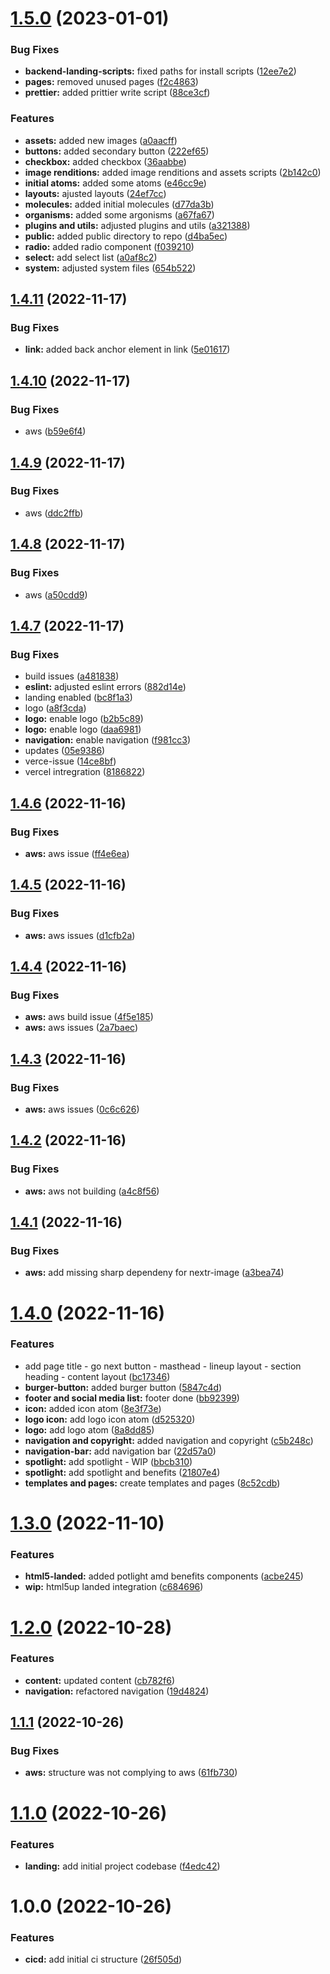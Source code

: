 # [1.5.0](https://github.com/paulAlexSerban/prj--agency-landing-page/compare/v1.4.11...v1.5.0) (2023-01-01)

### Bug Fixes

- **backend-landing-scripts:** fixed paths for install scripts ([12ee7e2](https://github.com/paulAlexSerban/prj--agency-landing-page/commit/12ee7e263e759afbff1236234f04e9c6a8796c8a))
- **pages:** removed unused pages ([f2c4863](https://github.com/paulAlexSerban/prj--agency-landing-page/commit/f2c4863a0f53c78d28e66a4328f8eb992510652c))
- **prettier:** added prittier write script ([88ce3cf](https://github.com/paulAlexSerban/prj--agency-landing-page/commit/88ce3cfc1b8ce1ba25dea938e6e5e71c3ba965b7))

### Features

- **assets:** added new images ([a0aacff](https://github.com/paulAlexSerban/prj--agency-landing-page/commit/a0aacff802911040cce2c813d3cfe36063b87dd5))
- **buttons:** added secondary button ([222ef65](https://github.com/paulAlexSerban/prj--agency-landing-page/commit/222ef65da393783001c6004749316887b33d07bc))
- **checkbox:** added checkbox ([36aabbe](https://github.com/paulAlexSerban/prj--agency-landing-page/commit/36aabbe08c2a49115d32a788c99fda8c3e9d54a8))
- **image renditions:** added image renditions and assets scripts ([2b142c0](https://github.com/paulAlexSerban/prj--agency-landing-page/commit/2b142c030bae377f3647e5811f8041bd4ec0a9be))
- **initial atoms:** added some atoms ([e46cc9e](https://github.com/paulAlexSerban/prj--agency-landing-page/commit/e46cc9eea39a1b7a5c52cb46b169eb12000ae5e8))
- **layouts:** ajusted layouts ([24ef7cc](https://github.com/paulAlexSerban/prj--agency-landing-page/commit/24ef7cc279911d73d438e1665c7f763d35593fa1))
- **molecules:** added initial molecules ([d77da3b](https://github.com/paulAlexSerban/prj--agency-landing-page/commit/d77da3bd51bd8f40d4881ed40ecd0f9ddc5e2a72))
- **organisms:** added some argonisms ([a67fa67](https://github.com/paulAlexSerban/prj--agency-landing-page/commit/a67fa67ff1e2bd51a1866adf11e02bd46efa1e8a))
- **plugins and utils:** adjusted plugins and utils ([a321388](https://github.com/paulAlexSerban/prj--agency-landing-page/commit/a321388a3392d5bb087e1b5372490900775cff36))
- **public:** added public directory to repo ([d4ba5ec](https://github.com/paulAlexSerban/prj--agency-landing-page/commit/d4ba5ecf81abb0e822ad737bbe6f15cc95a1c863))
- **radio:** added radio component ([f039210](https://github.com/paulAlexSerban/prj--agency-landing-page/commit/f03921035564d8c6cba0857fe76923921e5dac13))
- **select:** add select list ([a0af8c2](https://github.com/paulAlexSerban/prj--agency-landing-page/commit/a0af8c2b012f6f649ffadbcd245c027bc7efc3e4))
- **system:** adjusted system files ([654b522](https://github.com/paulAlexSerban/prj--agency-landing-page/commit/654b522145cda57c06091a96fa6fa19667aa51a1))

## [1.4.11](https://github.com/paulAlexSerban/prj--agency-landing-page/compare/v1.4.10...v1.4.11) (2022-11-17)

### Bug Fixes

- **link:** added back anchor element in link ([5e01617](https://github.com/paulAlexSerban/prj--agency-landing-page/commit/5e01617223140d4a67e79402f8289a0a7c32841c))

## [1.4.10](https://github.com/paulAlexSerban/prj--agency-landing-page/compare/v1.4.9...v1.4.10) (2022-11-17)

### Bug Fixes

- aws ([b59e6f4](https://github.com/paulAlexSerban/prj--agency-landing-page/commit/b59e6f48dd10f1229bff9326e4af7b591d18f5bf))

## [1.4.9](https://github.com/paulAlexSerban/prj--agency-landing-page/compare/v1.4.8...v1.4.9) (2022-11-17)

### Bug Fixes

- aws ([ddc2ffb](https://github.com/paulAlexSerban/prj--agency-landing-page/commit/ddc2ffb7b3ce307d7e113524057e7da0021c3781))

## [1.4.8](https://github.com/paulAlexSerban/prj--agency-landing-page/compare/v1.4.7...v1.4.8) (2022-11-17)

### Bug Fixes

- aws ([a50cdd9](https://github.com/paulAlexSerban/prj--agency-landing-page/commit/a50cdd998553f919904c43c2fb182582ca903d04))

## [1.4.7](https://github.com/paulAlexSerban/prj--agency-landing-page/compare/v1.4.6...v1.4.7) (2022-11-17)

### Bug Fixes

- build issues ([a481838](https://github.com/paulAlexSerban/prj--agency-landing-page/commit/a481838acab199d42c7d9712ab374aae90b3b443))
- **eslint:** adjusted eslint errors ([882d14e](https://github.com/paulAlexSerban/prj--agency-landing-page/commit/882d14ebe1d480243dfa93336c0121da8a1442ca))
- landing enabled ([bc8f1a3](https://github.com/paulAlexSerban/prj--agency-landing-page/commit/bc8f1a3a135acbaee14958610efdf81ede33f382))
- logo ([a8f3cda](https://github.com/paulAlexSerban/prj--agency-landing-page/commit/a8f3cdac65b230cf5d94b805ee4354fbcba1bbef))
- **logo:** enable logo ([b2b5c89](https://github.com/paulAlexSerban/prj--agency-landing-page/commit/b2b5c89f8f4de9ab665ebf91c79ce20cceb65379))
- **logo:** enable logo ([daa6981](https://github.com/paulAlexSerban/prj--agency-landing-page/commit/daa698187aefd0c30645579998220e44c460c07c))
- **navigation:** enable navigation ([f981cc3](https://github.com/paulAlexSerban/prj--agency-landing-page/commit/f981cc34b1c793f9e09e076f643c0773937dd46b))
- updates ([05e9386](https://github.com/paulAlexSerban/prj--agency-landing-page/commit/05e9386e09970d8e3bce1ae581a4dec0d1249d29))
- verce-issue ([14ce8bf](https://github.com/paulAlexSerban/prj--agency-landing-page/commit/14ce8bf55b99b6e31a1c4bd21151deeb831af51e))
- vercel intregration ([8186822](https://github.com/paulAlexSerban/prj--agency-landing-page/commit/81868224cdbae300ecb5c4117f16349b1a6d2916))

## [1.4.6](https://github.com/paulAlexSerban/prj--agency-landing-page/compare/v1.4.5...v1.4.6) (2022-11-16)

### Bug Fixes

- **aws:** aws issue ([ff4e6ea](https://github.com/paulAlexSerban/prj--agency-landing-page/commit/ff4e6eaf0ff5be64bd3ef3f4a28ebcfe8819c68c))

## [1.4.5](https://github.com/paulAlexSerban/prj--agency-landing-page/compare/v1.4.4...v1.4.5) (2022-11-16)

### Bug Fixes

- **aws:** aws issues ([d1cfb2a](https://github.com/paulAlexSerban/prj--agency-landing-page/commit/d1cfb2a6903e298ab08da6101b6ce493d9e51083))

## [1.4.4](https://github.com/paulAlexSerban/prj--agency-landing-page/compare/v1.4.3...v1.4.4) (2022-11-16)

### Bug Fixes

- **aws:** aws build issue ([4f5e185](https://github.com/paulAlexSerban/prj--agency-landing-page/commit/4f5e1855f1f011f1cf3b1860fcb09738be340142))
- **aws:** aws issues ([2a7baec](https://github.com/paulAlexSerban/prj--agency-landing-page/commit/2a7baecc81d7232d69f888038e849c0325e5375a))

## [1.4.3](https://github.com/paulAlexSerban/prj--agency-landing-page/compare/v1.4.2...v1.4.3) (2022-11-16)

### Bug Fixes

- **aws:** aws issues ([0c6c626](https://github.com/paulAlexSerban/prj--agency-landing-page/commit/0c6c62608713516d6d8737c56f4d0cf460722d58))

## [1.4.2](https://github.com/paulAlexSerban/prj--agency-landing-page/compare/v1.4.1...v1.4.2) (2022-11-16)

### Bug Fixes

- **aws:** aws not building ([a4c8f56](https://github.com/paulAlexSerban/prj--agency-landing-page/commit/a4c8f56e84df25d2a8d56c84e3d4cdc8cd3fea23))

## [1.4.1](https://github.com/paulAlexSerban/prj--agency-landing-page/compare/v1.4.0...v1.4.1) (2022-11-16)

### Bug Fixes

- **aws:** add missing sharp dependeny for nextr-image ([a3bea74](https://github.com/paulAlexSerban/prj--agency-landing-page/commit/a3bea742ce3d1abd9bfc3a5580c908059c330985))

# [1.4.0](https://github.com/paulAlexSerban/prj--agency-landing-page/compare/v1.3.0...v1.4.0) (2022-11-16)

### Features

- add page title - go next button - masthead - lineup layout - section heading - content layout ([bc17346](https://github.com/paulAlexSerban/prj--agency-landing-page/commit/bc173468af4aa76f4a361679724fc0900df78706))
- **burger-button:** added burger button ([5847c4d](https://github.com/paulAlexSerban/prj--agency-landing-page/commit/5847c4d93c3df673c0482dd0c4121d2dfec0363e))
- **footer and social media list:** footer done ([bb92399](https://github.com/paulAlexSerban/prj--agency-landing-page/commit/bb92399613b8945c4c48389d4c0489163eecd3ca))
- **icon:** added icon atom ([8e3f73e](https://github.com/paulAlexSerban/prj--agency-landing-page/commit/8e3f73efb1f104f50fd41cfb9bd0059d482d275d))
- **logo icon:** add logo icon atom ([d525320](https://github.com/paulAlexSerban/prj--agency-landing-page/commit/d525320e2db4507c6428c66100767baa04e5808b))
- **logo:** add logo atom ([8a8dd85](https://github.com/paulAlexSerban/prj--agency-landing-page/commit/8a8dd8566afbb4e5b352e2b342e56a69a0e1e5ca))
- **navigation and copyright:** added navigation and copyright ([c5b248c](https://github.com/paulAlexSerban/prj--agency-landing-page/commit/c5b248cdc3ce4086d6e2a8dd7eb71b66e8512550))
- **navigation-bar:** add navigation bar ([22d57a0](https://github.com/paulAlexSerban/prj--agency-landing-page/commit/22d57a037c5142bd5a91d6e853927d73ade40050))
- **spotlight:** add spotlight - WIP ([bbcb310](https://github.com/paulAlexSerban/prj--agency-landing-page/commit/bbcb31057da8ebfdf6a57693c800a61c74efe345))
- **spotlight:** add spotlight and benefits ([21807e4](https://github.com/paulAlexSerban/prj--agency-landing-page/commit/21807e49bfcce54d35a109118afb52767741db35))
- **templates and pages:** create templates and pages ([8c52cdb](https://github.com/paulAlexSerban/prj--agency-landing-page/commit/8c52cdba4b6900511bee32af3a25ae6d76740547))

# [1.3.0](https://github.com/paulAlexSerban/prj--agency-landing-page/compare/v1.2.0...v1.3.0) (2022-11-10)

### Features

- **html5-landed:** added potlight amd benefits components ([acbe245](https://github.com/paulAlexSerban/prj--agency-landing-page/commit/acbe245d459d0091f74e57fbbf385c64fcf6a7da))
- **wip:** html5up landed integration ([c684696](https://github.com/paulAlexSerban/prj--agency-landing-page/commit/c6846964a0557bf646f4be4a8d45a4d644eb6c4a))

# [1.2.0](https://github.com/paulAlexSerban/prj--agency-landing-page/compare/v1.1.1...v1.2.0) (2022-10-28)

### Features

- **content:** updated content ([cb782f6](https://github.com/paulAlexSerban/prj--agency-landing-page/commit/cb782f6f31818aa6b65a56a8a436f34db77f87b7))
- **navigation:** refactored navigation ([19d4824](https://github.com/paulAlexSerban/prj--agency-landing-page/commit/19d4824844d936d1eaa48aa14aefda85c0b21771))

## [1.1.1](https://github.com/paulAlexSerban/prj--agency-landing-page/compare/v1.1.0...v1.1.1) (2022-10-26)

### Bug Fixes

- **aws:** structure was not complying to aws ([61fb730](https://github.com/paulAlexSerban/prj--agency-landing-page/commit/61fb730a13de7eeb2fb76ecde56acf1893f1b703))

# [1.1.0](https://github.com/paulAlexSerban/prj--agency-landing-page/compare/v1.0.0...v1.1.0) (2022-10-26)

### Features

- **landing:** add initial project codebase ([f4edc42](https://github.com/paulAlexSerban/prj--agency-landing-page/commit/f4edc4227a2546038117abb15a8eed5a0fb33156))

# 1.0.0 (2022-10-26)

### Features

- **cicd:** add initial ci structure ([26f505d](https://github.com/paulAlexSerban/prj--agency-landing-page/commit/26f505d5f62c51b5196f87d11bdf1d03f4654294))
